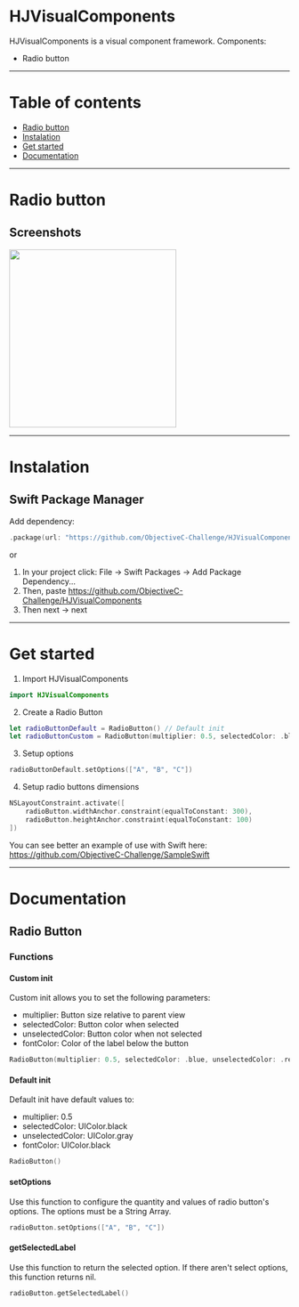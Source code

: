 # HJVisualComponents
HJVisualComponents is a visual component framework. Components:
- Radio button

---

# Table of contents
* [Radio button](#Radio-button)
* [Instalation](#Instalation)
* [Get started](#Get-started)
* [Documentation](#Documentation)

---

# Radio button
## Screenshots

<img src="https://user-images.githubusercontent.com/16090350/127322206-75154ef1-569f-4f36-ac25-1b1c7cadee0e.png" width="300" height="320" />

--- 

# Instalation
## Swift Package Manager
Add dependency:
```swift
.package(url: "https://github.com/ObjectiveC-Challenge/HJVisualComponents.git", from: "1.0.9")
```
or

1. In your project click: File -> Swift Packages -> Add Package Dependency... 
2. Then, paste https://github.com/ObjectiveC-Challenge/HJVisualComponents 
3. Then next -> next

---

# Get started
1. Import HJVisualComponents

```swift
import HJVisualComponents
```

2. Create a Radio Button

```swift
let radioButtonDefault = RadioButton() // Default init
let radioButtonCustom = RadioButton(multiplier: 0.5, selectedColor: .black, unselectedColor: .gray, fontColor: .black) // Custom init
```

3. Setup options

```swift
radioButtonDefault.setOptions(["A", "B", "C"])
```

4. Setup radio buttons dimensions 

```swift
NSLayoutConstraint.activate([
    radioButton.widthAnchor.constraint(equalToConstant: 300),
    radioButton.heightAnchor.constraint(equalToConstant: 100)
])
```

You can see better an example of use with Swift here: https://github.com/ObjectiveC-Challenge/SampleSwift

---

# Documentation
## Radio Button
### Functions
#### Custom init
Custom init allows you to set the following parameters:
- multiplier: Button size relative to parent view
- selectedColor: Button color when selected
- unselectedColor: Button color when not selected
- fontColor: Color of the label below the button

```swift
RadioButton(multiplier: 0.5, selectedColor: .blue, unselectedColor: .red, fontColor: .gray)
```

#### Default init
Default init have default values to:
- multiplier: 0.5
- selectedColor: UIColor.black
- unselectedColor: UIColor.gray
- fontColor: UIColor.black

```swift
RadioButton()
```

#### setOptions
Use this function to configure the quantity and values of radio button's options. The options must be a String Array.

```swift
radioButton.setOptions(["A", "B", "C"])
```

#### getSelectedLabel
Use this function to return the selected option. If there aren't select options, this function returns nil.

```swift
radioButton.getSelectedLabel()
```
